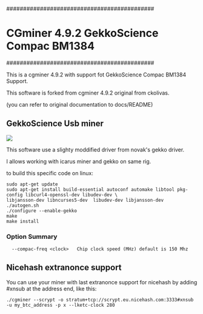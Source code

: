 ############################################
# CGminer 4.9.2 GekkoScience Compac BM1384 #
############################################

This is a cgminer 4.9.2 with support fot GekkoScience Compac BM1384 Support.

This software is forked from cgminer 4.9.2 original from ckolivas.

(you can refer to original documentation to docs/README)

## GekkoScience Usb miner ##

![](https://raw.githubusercontent.com/wareck/cgminer-gekko/master/docs/gekko.jpg)

This software use a slighty moddified driver from novak's gekko driver.

I allows working with icarus miner and gekko on same rig.

to build this specific code on linux:

	sudo apt-get update
	sudo apt-get install build-essential autoconf automake libtool pkg-config libcurl4-openssl-dev libudev-dev \
	libjansson-dev libncurses5-dev	libudev-dev libjansson-dev
	./autogen.sh
	./configure --enable-gekko
	make
	make install

### Option Summary ###

```
  --compac-freq <clock>   Chip clock speed (MHz) default is 150 Mhz
```

## Nicehash extranonce support ##

You can use your miner with last extranonce support for nicehash by adding #xnsub at the address end, like this:

	./cgminer --scrypt -o stratum+tcp://scrypt.eu.nicehash.com:3333#xnsub -u my_btc_address -p x --lketc-clock 280
	